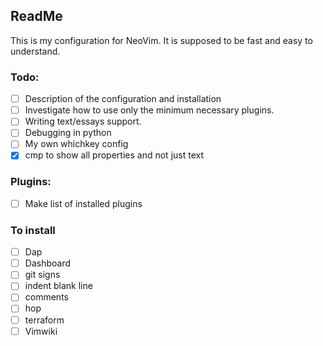 ## ReadMe

This is my configuration for NeoVim. It is supposed to be fast and easy to understand.

### Todo:
- [ ] Description of the configuration and installation
- [ ] Investigate how to use only the minimum necessary plugins.
- [ ] Writing text/essays support.
- [ ] Debugging in python
- [ ] My own whichkey config
- [X] cmp to show all properties and not just text

### Plugins:
- [ ] Make list of installed plugins

### To install 
- [ ] Dap
- [ ] Dashboard
- [ ] git signs
- [ ] indent blank line
- [ ] comments
- [ ] hop
- [ ] terraform
- [ ] Vimwiki
